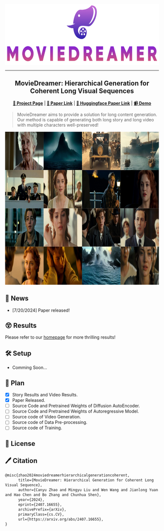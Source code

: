 <p align="center">
  <img src="assets/logo.png" height=200>
</p>
<hr>
<div align="center">
  
## MovieDreamer: Hierarchical Generation for Coherent Long Visual Sequences

<p align="center">
  <a href="https://aim-uofa.github.io/MovieDreamer/"><b>📖 Project Page</b></a> |
  <a href="https://arxiv.org/abs/2407.16655"><b>📄 Paper Link</b></a> |
  <a href="https://huggingface.co/papers/2407.16655"><b>🤗 Huggingface Paper Link</b></a> |
  <a href="https://www.youtube.com/watch?v=aubRVOGrKLU"><b>📹 Demo</b></a>
</p>

</div>

> MovieDreamer aims to provide a solution for long content generation. Our method is capable of generating both long story and long video with multiple characters well-preserved!

<div align="center">
    <img src="assets/demo.png" height=500>
</div>

## 📣 News
- [7/20/2024] Paper released!

## 😲 Results
Please refer to our [homepage](https://aim-uofa.github.io/MovieDreamer/) for more thrilling results!


## 🛠️ Setup
- Comming Soon...


## 🚩 Plan
- [x] Story Results and Video Results.
- [x] Paper Released.
- [ ] Source Code and Pretrained Weights of Diffusion AutoEncoder.
- [ ] Source Code and Pretrained Weights of Autoregressive Model.
- [ ] Source code of Video Generation.
- [ ] Source code of Data Pre-processing.
- [ ] Source code of Training.
<!-- --- -->

## 📃 License

## 🖊️ Citation
```
@misc{zhao2024moviedreamerhierarchicalgenerationcoherent,
      title={MovieDreamer: Hierarchical Generation for Coherent Long Visual Sequence}, 
      author={Canyu Zhao and Mingyu Liu and Wen Wang and Jianlong Yuan and Hao Chen and Bo Zhang and Chunhua Shen},
      year={2024},
      eprint={2407.16655},
      archivePrefix={arXiv},
      primaryClass={cs.CV},
      url={https://arxiv.org/abs/2407.16655}, 
}
```